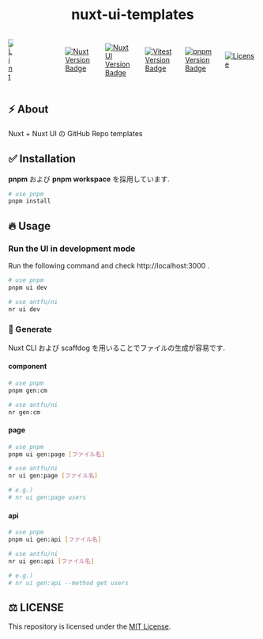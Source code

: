 <h1 style='display: flex; justify-content: center'>
  nuxt-ui-templates
</h1>

<div style='display: flex; justify-content: center'>
  <div style='display: grid; grid-template-columns: repeat(5, minmax(0, 1fr)); gap: 1rem'>

[![Lint](https://github.com/shinGangan/nuxt-nuxtui-templates/actions/workflows/lint.yml/badge.svg)](https://github.com/shinGangan/nuxt-nuxtui-templates/actions/workflows/lint.yml)
    
  </div>
  <div style='display: grid; grid-template-columns: repeat(5, minmax(0, 1fr)); place-items: center; gap: 1rem'>
    <a href="https://github.com/nuxt/nuxt">
      <img
        src="https://img.shields.io/npm/v/nuxt.svg?style=plastic&colorA=18181B&colorB=00DC82&logo=nuxt&label=Nuxt"
        alt="Nuxt Version Badge"
      />
    </a>
    <a href="https://github.com/nuxt/ui">
      <img
        src="https://img.shields.io/npm/v/@nuxt/ui.svg?style=plastic&colorA=18181B&colorB=00DC82&logo=nuxt&label=Nuxt UI"
        alt="Nuxt UI Version Badge"
      />
    </a>
    <a href="https://github.com/vitest-dev/vitest">
      <img
        src="https://img.shields.io/npm/v/vitest.svg?style=plastic&logo=vitest&colorB=6E9F18&label=Vitest"
        alt="Vitest Version Badge"
      />
    </a>
    <a href="https://github.com/pnpm/pnpm">
      <img
        src="https://img.shields.io/npm/v/pnpm.svg?style=plastic&logo=pnpm&colorB=F69220&label=pnpm"
        alt="pnpm Version Badge"
      />
    </a>
    <a href="./LICENSE">
      <img
        src="https://img.shields.io/github/license/shinGangan/nuxt-nuxtui-templates.svg?style=plastic&color=28CFFD"
        alt="License"
      >
    </a>
  </div>
</div>

## ⚡️ About

Nuxt + Nuxt UI の GitHub Repo templates

## ✅ Installation

**pnpm** および **pnpm workspace** を採用しています.

```sh
# use pnpm
pnpm install
```

## 🔥 Usage

### Run the UI in development mode

Run the following command and check http://localhost:3000 .

```sh
# use pnpm
pnpm ui dev

# use antfu/ni
nr ui dev
```

### 🔨 Generate

Nuxt CLI および scaffdog を用いることでファイルの生成が容易です.

#### component

```sh
# use pnpm
pnpm gen:cm

# use antfu/ni
nr gen:cm
```

#### page

```sh
# use pnpm
pnpm ui gen:page [ファイル名]

# use antfu/ni
nr ui gen:page [ファイル名]

# e.g.)
# nr ui gen:page users
```

#### api

```sh
# use pnpm
pnpm ui gen:api [ファイル名]

# use antfu/ni
nr ui gen:api [ファイル名]

# e.g.)
# nr ui gen:api --method get users
```

## ⚖️ LICENSE

This repository is licensed under the [MIT License](/LICENSE).
